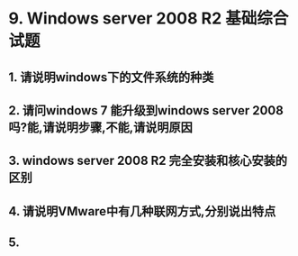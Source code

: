 # 9. Windows server 2008 R2 基础综合试题

## 1. 请说明windows下的文件系统的种类

## 2. 请问windows 7 能升级到windows server 2008 吗?能,请说明步骤,不能,请说明原因

## 3. windows server 2008 R2 完全安装和核心安装的区别

## 4. 请说明VMware中有几种联网方式,分别说出特点

## 5. 